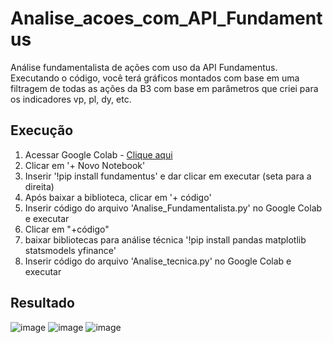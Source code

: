 # Analise_acoes_com_API_Fundamentus
Análise fundamentalista de ações com uso da API Fundamentus. Executando o código, você terá gráficos montados com base em uma filtragem de todas as ações da B3 com base em parâmetros que criei para os indicadores vp, pl, dy, etc.

<h2>
  Execução
</h2>
<ol>
  <li>Acessar Google Colab - <a href="https://colab.research.google.com/">Clique aqui</a>
  <li>Clicar em '+ Novo Notebook'
  <li>Inserir '!pip install fundamentus' e dar clicar em executar (seta para a direita)
  <li>Após baixar a biblioteca, clicar em '+ código'
  <li>Inserir código do arquivo 'Analise_Fundamentalista.py' no Google Colab e executar 
  <li>Clicar em "+código"
  <li>baixar bibliotecas para análise técnica '!pip install pandas matplotlib statsmodels yfinance'
  <li>Inserir código do arquivo 'Analise_tecnica.py' no Google Colab e executar
</ol>

<h2>
  Resultado
</h2>

![image](https://github.com/RenataVerasVenturim/Analise_acoes_com_API_Fundamentus/assets/129551549/d951b6b8-c1f8-4c6b-8c37-48f0b5eaec62)
![image](https://github.com/RenataVerasVenturim/Analise_acoes_com_API_Fundamentus/assets/129551549/5cb60d30-be9d-4bfd-bd85-da4b179d12c9)
![image](https://github.com/RenataVerasVenturim/Analise_acoes_com_API_Fundamentus/assets/129551549/6d1dec0f-777f-42db-9906-df938f304c10)
